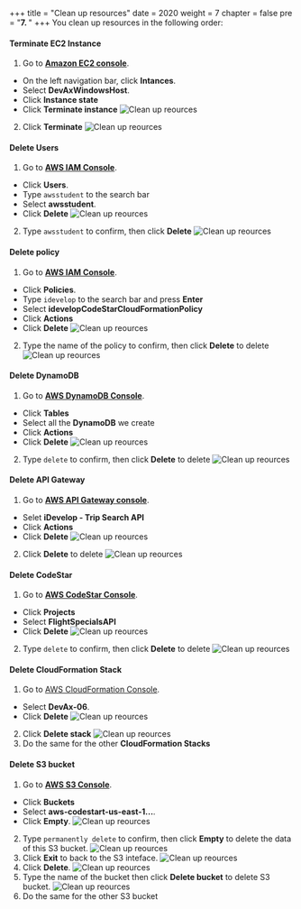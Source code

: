 +++
title = "Clean up resources"
date = 2020
weight = 7
chapter = false
pre = "<b>7. </b>"
+++
You clean up resources in the following order:

#### Terminate EC2 Instance
1. Go to [**Amazon EC2 console**](https://console.aws.amazon.com/ec2/).
* On the left navigation bar, click **Intances**.
* Select **DevAxWindowsHost**. 
* Click **Instance state**
* Click **Terminate instance**
![Clean up reources](/images/7-cleanup/cleanup-001.png?featherlight=false&width=90pc)
2. Click **Terminate**
![Clean up reources](/images/7-cleanup/cleanup-002.png?featherlight=false&width=90pc)

#### Delete Users
1. Go to [**AWS IAM Console**](https://console.aws.amazon.com/iamv2/).
* Click **Users**.
* Type ```awsstudent``` to the search bar
* Select **awsstudent**. 
* Click **Delete**
![Clean up reources](/images/7-cleanup/cleanup-003.png?featherlight=false&width=90pc)
2. Type ```awsstudent``` to confirm, then click **Delete**
![Clean up reources](/images/7-cleanup/cleanup-004.png?featherlight=false&width=90pc)

#### Delete policy
1. Go to [**AWS IAM Console**](https://console.aws.amazon.com/iamv2/).
* Click **Policies**.
* Type ```idevelop``` to the search bar and press **Enter**
* Select **idevelopCodeStarCloudFormationPolicy**
* Click **Actions**
* Click **Delete**
![Clean up reources](/images/7-cleanup/cleanup-013.png?featherlight=false&width=90pc)
2. Type the name of the policy to confirm, then click **Delete** to delete
![Clean up reources](/images/7-cleanup/cleanup-014.png?featherlight=false&width=90pc)

#### Delete DynamoDB
1. Go to [**AWS DynamoDB Console**](https://console.aws.amazon.com/dynamodbv2/home).
* Click **Tables**
* Select all the **DynamoDB** we create
* Click **Actions**
* Click **Delete**
![Clean up reources](/images/7-cleanup/cleanup-009.png?featherlight=false&width=90pc)
2. Type ```delete``` to confirm, then click **Delete** to delete
![Clean up reources](/images/7-cleanup/cleanup-010.png?featherlight=false&width=90pc)

#### Delete API Gateway
1. Go to [**AWS API Gateway console**](https://console.aws.amazon.com/apigateway/home).
* Selet **iDevelop - Trip Search API**
* Click **Actions**
* Click **Delete**
![Clean up reources](/images/7-cleanup/cleanup-004c.png?featherlight=false&width=90pc)
2. Click **Delete** to delete
![Clean up reources](/images/7-cleanup/cleanup-004d.png?featherlight=false&width=90pc)

#### Delete CodeStar
1. Go to [**AWS CodeStar Console**](https://console.aws.amazon.com/codesuite/codestar/home).
* Click **Projects**
* Select **FlightSpecialsAPI**
* Click **Delete**
![Clean up reources](/images/7-cleanup/cleanup-005.png?featherlight=false&width=90pc)
2. Type ```delete``` to confirm, then click **Delete** to delete
![Clean up reources](/images/7-cleanup/cleanup-006.png?featherlight=false&width=90pc)

#### Delete CloudFormation Stack
1. Go to [AWS CloudFormation Console](https://console.aws.amazon.com/cloudformation/).
* Select **DevAx-06**.
* Click **Delete**
![Clean up reources](/images/7-cleanup/cleanup-007.png?featherlight=false&width=90pc)
2. Click **Delete stack**
![Clean up reources](/images/7-cleanup/cleanup-008.png?featherlight=false&width=90pc)
3. Do the same for the other **CloudFormation Stacks**

#### Delete S3 bucket
1. Go to [**AWS S3 Console**](https://s3.console.aws.amazon.com/s3/).
* Click **Buckets**
* Select **aws-codestart-us-east-1...**.
* Click **Empty**.
![Clean up reources](/images/7-cleanup/cleanup-017.png?featherlight=false&width=90pc)
2. Type ```permanently delete``` to confirm, then click **Empty** to delete the data of this S3 bucket.
![Clean up reources](/images/7-cleanup/cleanup-018.png?featherlight=false&width=90pc)
3. Click **Exit** to back to the S3 inteface.
![Clean up reources](/images/7-cleanup/cleanup-019.png?featherlight=false&width=90pc)
4. Click **Delete**.
![Clean up reources](/images/7-cleanup/cleanup-020.png?featherlight=false&width=90pc)
5. Type the name of the bucket then click **Delete bucket** to delete S3 bucket.
![Clean up reources](/images/7-cleanup/cleanup-021.png?featherlight=false&width=90pc)
6. Do the same for the other S3 bucket

